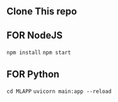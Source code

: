 ## Clone This repo

## FOR NodeJS
`npm install`
`npm start`

## FOR Python
`cd MLAPP`
`uvicorn main:app --reload`   


